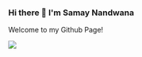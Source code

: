 ### Hi there 👋 I'm Samay Nandwana

Welcome to my Github Page! 

<img src = "https://github-readme-stats.vercel.app/api?username=samaynandwana&&show_icons=true&title_color=ffffff&icon_color=bb2acf&text_color=daf7dc&bg_color=151515">
